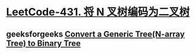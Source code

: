 # [LeetCode-431. 将 N 叉树编码为二叉树](https://leetcode.cn/problems/encode-n-ary-tree-to-binary-tree/)



## geeksforgeeks [Convert a Generic Tree(N-array Tree) to Binary Tree](https://www.geeksforgeeks.org/convert-a-generic-treen-array-tree-to-binary-tree/?ref=rp)

